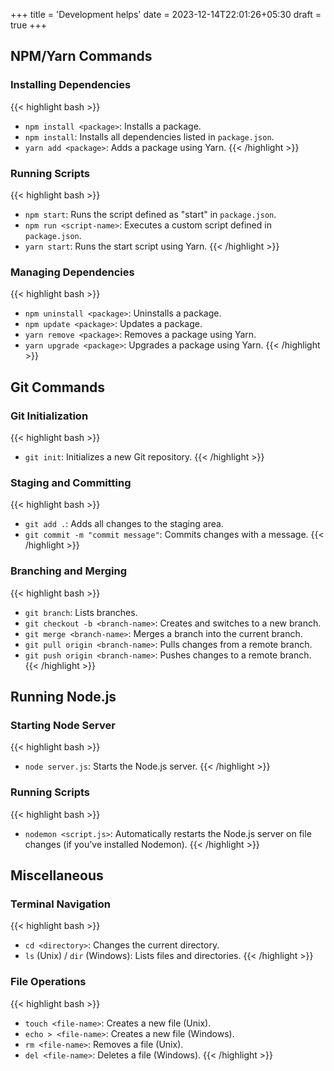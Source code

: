 +++
title = 'Development helps'
date = 2023-12-14T22:01:26+05:30
draft = true
+++

## NPM/Yarn Commands

### Installing Dependencies
{{< highlight bash >}}
- `npm install <package>`: Installs a package.
- `npm install`: Installs all dependencies listed in `package.json`.
- `yarn add <package>`: Adds a package using Yarn.
{{< /highlight >}}

### Running Scripts
{{< highlight bash >}}
- `npm start`: Runs the script defined as "start" in `package.json`.
- `npm run <script-name>`: Executes a custom script defined in `package.json`.
- `yarn start`: Runs the start script using Yarn.
{{< /highlight >}}

### Managing Dependencies
{{< highlight bash >}}
- `npm uninstall <package>`: Uninstalls a package.
- `npm update <package>`: Updates a package.
- `yarn remove <package>`: Removes a package using Yarn.
- `yarn upgrade <package>`: Upgrades a package using Yarn.
{{< /highlight >}}

## Git Commands

### Git Initialization
{{< highlight bash >}}
- `git init`: Initializes a new Git repository.
{{< /highlight >}}

### Staging and Committing
{{< highlight bash >}}
- `git add .`: Adds all changes to the staging area.
- `git commit -m "commit message"`: Commits changes with a message.
{{< /highlight >}}

### Branching and Merging
{{< highlight bash >}}
- `git branch`: Lists branches.
- `git checkout -b <branch-name>`: Creates and switches to a new branch.
- `git merge <branch-name>`: Merges a branch into the current branch.
- `git pull origin <branch-name>`: Pulls changes from a remote branch.
- `git push origin <branch-name>`: Pushes changes to a remote branch.
{{< /highlight >}}

## Running Node.js

### Starting Node Server
{{< highlight bash >}}
- `node server.js`: Starts the Node.js server.
{{< /highlight >}}

### Running Scripts
{{< highlight bash >}}
- `nodemon <script.js>`: Automatically restarts the Node.js server on file changes (if you've installed Nodemon).
{{< /highlight >}}

## Miscellaneous

### Terminal Navigation
{{< highlight bash >}}
- `cd <directory>`: Changes the current directory.
- `ls` (Unix) / `dir` (Windows): Lists files and directories.
{{< /highlight >}}

### File Operations
{{< highlight bash >}}
- `touch <file-name>`: Creates a new file (Unix).
- `echo > <file-name>`: Creates a new file (Windows).
- `rm <file-name>`: Removes a file (Unix).
- `del <file-name>`: Deletes a file (Windows).
{{< /highlight >}}

